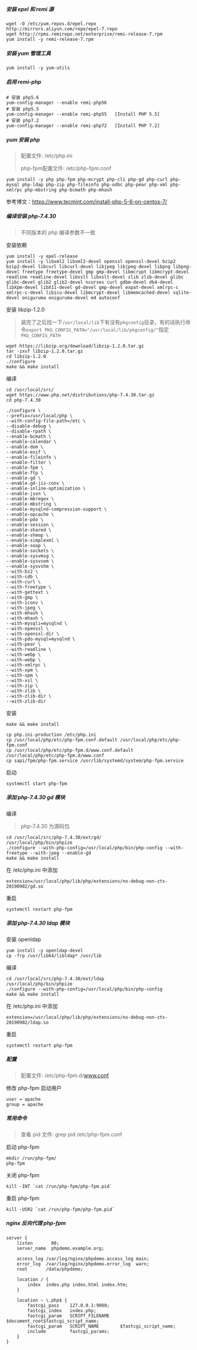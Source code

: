 ##### 安装 epel 和 remi 源

```
wget -O /etc/yum.repos.d/epel.repo http://mirrors.aliyun.com/repo/epel-7.repo
wget http://rpms.remirepo.net/enterprise/remi-release-7.rpm
yum install -y remi-release-7.rpm
```

##### 安装 yum 管理工具

```
yum install -y yum-utils
```

##### 启用 remi-php

```
# 安装 php5.6
yum-config-manager --enable remi-php56
# 安装 php5.5
yum-config-manager --enable remi-php55   [Install PHP 5.5]
# 安装 php7.2
yum-config-manager --enable remi-php72   [Install PHP 7.2]
```

##### yum 安装 php

> 配置文件: /etc/php.ini
>
> php-fpm配置文件: /etc/php-fpm.conf

```
yum install -y php php-fpm php-mcrypt php-cli php-gd php-curl php-mysql php-ldap php-zip php-fileinfo php-odbc php-pear php-xml php-xmlrpc php-mbstring php-bcmath php-mhash
```

参考博文：<https://www.tecmint.com/install-php-5-6-on-centos-7/>

##### 编译安装 php-7.4.30

> 不同版本的 php 编译参数不一致

安装依赖

```
yum install -y epel-release
yum install -y libxml2 libxml2-devel openssl openssl-devel bzip2 bzip2-devel libcurl libcurl-devel libjpeg libjpeg-devel libpng libpng-devel freetype freetype-devel gmp gmp-devel libmcrypt libmcrypt-devel readline readline-devel libxslt libxslt-devel zlib zlib-devel glibc glibc-devel glib2 glib2-devel ncurses curl gdbm-devel db4-devel libXpm-devel libX11-devel gd-devel gmp-devel expat-devel xmlrpc-c xmlrpc-c-devel libicu-devel libmcrypt-devel libmemcached-devel sqlite-devel oniguruma oniguruma-devel m4 autoconf
```

安装 libzip-1.2.0

> 装完了之后找一下`/usr/local/lib`下有没有`pkgconfig`目录，有的话执行命令`export PKG_CONFIG_PATH="/usr/local/lib/pkgconfig/"`指定`PKG_CONFIG_PATH`

```
wget https://libzip.org/download/libzip-1.2.0.tar.gz
tar -zxvf libzip-1.2.0.tar.gz
cd libzip-1.2.0
./configure
make && make install
```

编译

```
cd /usr/local/src/
wget https://www.php.net/distributions/php-7.4.30.tar.gz
cd php-7.4.30

./configure \
--prefix=/usr/local/php \
--with-config-file-path=/etc \
--disable-debug \
--disable-rpath \
--enable-bcmath \
--enable-calendar \
--enable-dom \
--enable-exif \
--enable-fileinfo \
--enable-filter \
--enable-fpm \
--enable-ftp \
--enable-gd \
--enable-gd-jis-conv \
--enable-inline-optimization \
--enable-json \
--enable-mbregex \
--enable-mbstring \
--enable-mysqlnd-compression-support \
--enable-opcache \
--enable-pdo \
--enable-session \
--enable-shared \
--enable-shmop \
--enable-simplexml \
--enable-soap \
--enable-sockets \
--enable-sysvmsg \
--enable-sysvsem \
--enable-sysvshm \
--with-bz2 \
--with-cdb \
--with-curl \
--with-freetype \
--with-gettext \
--with-gmp \
--with-iconv \
--with-jpeg \
--with-mhash \
--with-mhash \
--with-mysqli=mysqlnd \
--with-openssl \
--with-openssl-dir \
--with-pdo-mysql=mysqlnd \
--with-pear \
--with-readline \
--with-webp \
--with-webp \
--with-xmlrpc \
--with-xpm \
--with-xpm \
--with-xsl \
--with-zip \
--with-zlib \
--with-zlib-dir \
--with-zlib-dir
```

安装

```
make && make install

cp php.ini-production /etc/php.ini
cp /usr/local/php/etc/php-fpm.conf.default /usr/local/php/etc/php-fpm.conf
cp /usr/local/php/etc/php-fpm.d/www.conf.default /usr/local/php/etc/php-fpm.d/www.conf
cp sapi/fpm/php-fpm.service /usr/lib/systemd/system/php-fpm.service
```

启动

```
systemctl start php-fpm
```

##### 添加 php-7.4.30  gd 模块

编译

> php-7.4.30 为源码包

```
cd /usr/local/src/php-7.4.30/ext/gd/
/usr/local/php/bin/phpize
./configure --with-php-config=/usr/local/php/bin/php-config --with-freetype --with-jpeg --enable-gd 
make && make install
```

在 /etc/php.ini 中添加

```
extension=/usr/local/php/lib/php/extensions/no-debug-non-zts-20190902/gd.so
```

重启

```
systemctl restart php-fpm
```

##### 添加 php-7.4.30  ldap 模块

安装 openldap

```
yum install -y openldap-devel
cp -frp /usr/lib64/libldap* /usr/lib
```

编译

```
cd /usr/local/src/php-7.4.30/ext/ldap
/usr/local/php/bin/phpize
./configure --with-php-config=/usr/local/php/bin/php-config
make && make install
```

在 /etc/php.ini 中添加

```
extension=/usr/local/php/lib/php/extensions/no-debug-non-zts-20190902/ldap.so
```

重启

```
systemctl restart php-fpm
```

##### 配置

> 配置文件: /etc/php-fpm.d/www.conf

修改 php-fpm 启动用户

```
user = apache
group = apache
```

##### 常用命令

> 查看 pid 文件: grep pid /etc/php-fpm.conf

启动 php-fpm

```
mkdir /run/php-fpm/
php-fpm
```

关闭 php-fpm

```
kill -INT `cat /run/php-fpm/php-fpm.pid`
```

重启 php-fpm

```
kill -USR2 `cat /run/php-fpm/php-fpm.pid`
```

##### nginx 反向代理 php-fpm

```
server {
    listen       80;
    server_name  phpdemo.example.org;
    
    access_log /var/log/nginx/phpdemo.access_log main;
    error_log  /var/log/nginx/phpdemo.error_log  warn;
    root       /data/phpdemo;
    
    location / {
        index  index.php index.html index.htm;
    }
    
    location ~ \.php$ {
    	fastcgi_pass    127.0.0.1:9000;
	    fastcgi_index   index.php;
	    fastcgi_param   SCRIPT_FILENAME    $document_root$fastcgi_script_name;
	    fastcgi_param   SCRIPT_NAME        $fastcgi_script_name;
	    include         fastcgi_params;
    }
}
```


